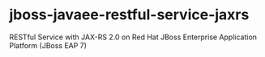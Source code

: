 # jboss-javaee-restful-service-jaxrs
RESTful Service with JAX-RS 2.0 on Red Hat JBoss Enterprise Application Platform (JBoss EAP 7) 
